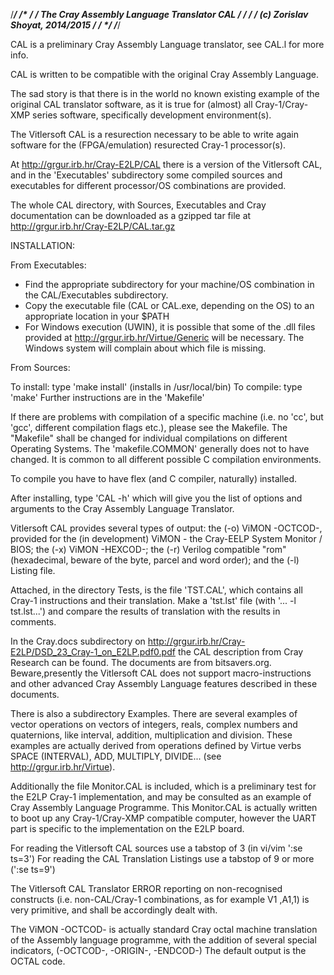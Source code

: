 /*****************************************************************************/
/*                                                                           */
/*  The Cray Assembly Language Translator CAL                                */
/*                                                                           */
/*  (c) Zorislav Shoyat, 2014/2015                                           */
/*                                                                           */
/*****************************************************************************/

CAL is a preliminary Cray Assembly Language translator, see CAL.l for more info.

CAL is written to be compatible with the original Cray Assembly Language.

The sad story is that there is in the world no known existing example of the
original CAL translator software, as it is true for (almost) all
Cray-1/Cray-XMP series software, specifically development environment(s). 

The Vitlersoft CAL is a resurection necessary to be able to write again
software for the (FPGA/emulation) resurected Cray-1 processor(s).

At
http://grgur.irb.hr/Cray-E2LP/CAL
there is a version of the Vitlersoft CAL, and in the
'Executables' subdirectory some compiled sources and executables for different
processor/OS combinations are provided.

The whole CAL directory, with Sources, Executables and Cray documentation can
be downloaded as a gzipped tar file at
http://grgur.irb.hr/Cray-E2LP/CAL.tar.gz


INSTALLATION:

From Executables:

- Find the appropriate subdirectory for your machine/OS combination in the
CAL/Executables subdirectory.
- Copy the executable file (CAL or CAL.exe, depending on the OS) to an appropriate
location in your $PATH
- For Windows execution (UWIN), it is possible that some of the .dll files
provided at
http://grgur.irb.hr/Virtue/Generic
will be necessary. The Windows system will complain about which file is missing.


From Sources:

To install: type 'make install' (installs in /usr/local/bin)
To compile: type 'make'
Further instructions are in the 'Makefile'

If there are problems with compilation of a specific machine (i.e. no 'cc', but
'gcc', different compilation flags etc.), please see the Makefile. The
"Makefile" shall be changed for individual compilations on different Operating
Systems. The 'makefile.COMMON' generally does not to have changed. It is common
to all different possible C compilation environments.

To compile you have to have flex (and C compiler, naturally) installed.

After installing, type 'CAL -h' which will give you the list of options and
arguments to the Cray Assembly Language Translator.

Vitlersoft CAL provides several types of output: the (-o) ViMON -OCTCOD-,
provided for the (in development) ViMON - the Cray-EELP System Monitor / BIOS;
the (-x) ViMON -HEXCOD-; the (-r) Verilog compatible "rom" (hexadecimal, 
beware of the byte, parcel and word order); and the (-l) Listing file.

Attached, in the directory Tests, is the file 'TST.CAL', which contains all
Cray-1 instructions and their translation. Make a 'tst.lst' file
(with '... -l tst.lst...') and compare the results of translation with the 
results in comments.

In the Cray.docs subdirectory on http://grgur.irb.hr/Cray-E2LP/DSD_23_Cray-1_on_E2LP.pdf0.pdf the CAL
description from Cray Research can be found. The documents are from
bitsavers.org. Beware,presently the Vitlersoft CAL does not support
macro-instructions and other advanced Cray Assembly Language features
described in these documents.

There is also a subdirectory Examples. There are several examples of vector
operations on vectors of integers, reals, complex numbers and quaternions, like
interval, addition, multiplication and division. These examples are actually
derived from operations defined by Virtue verbs SPACE (INTERVAL), ADD, MULTIPLY,
DIVIDE... (see http://grgur.irb.hr/Virtue).

Additionally the file Monitor.CAL is included, which is a preliminary test
for the E2LP Cray-1 implementation, and may be consulted as an example of
Cray Assembly Language Programme. This Monitor.CAL is actually written to boot
up any Cray-1/Cray-XMP compatible computer, however the UART part is specific
to the implementation on the E2LP board.

For reading the Vitlersoft CAL sources use a tabstop of 3
	(in vi/vim ':se ts=3')
For reading the CAL Translation Listings use a tabstop of 9 or more
	(':se ts=9')

The Vitlersoft CAL Translator ERROR reporting on non-recognised constructs
(i.e. non-CAL/Cray-1 combinations, as for example V1 ,A1,1) is very primitive,
and shall be accordingly dealt with.

The ViMON -OCTCOD- is actually standard Cray octal machine translation of the
Assembly language programme, with the addition of several special indicators,
(-OCTCOD-, -ORIGIN-, -ENDCOD-) 
The default output is the OCTAL code.
